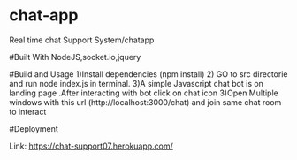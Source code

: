 # chat-app
Real time chat Support System/chatapp

#Built With
NodeJS,socket.io,jquery

#Build and Usage
1)Install dependencies (npm install)
2) GO to  src directorie and  run node index.js in terminal.
3)A simple Javascript chat bot is on landing page .After interacting with bot click on chat icon
3)Open Multiple windows with this url (http://localhost:3000/chat) and join same chat room to interact

#Deployment

Link: https://chat-support07.herokuapp.com/

